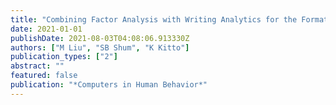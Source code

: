 ```yaml
---
title: "Combining Factor Analysis with Writing Analytics for the Formative Assessment of Written Reflection"
date: 2021-01-01
publishDate: 2021-08-03T04:08:06.913330Z
authors: ["M Liu", "SB Shum", "K Kitto"]
publication_types: ["2"]
abstract: ""
featured: false
publication: "*Computers in Human Behavior*"
---
```


